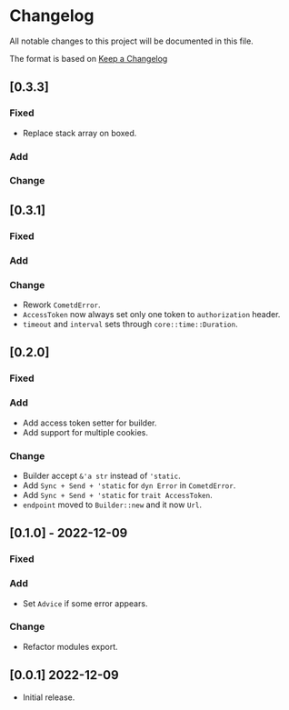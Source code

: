 # Changelog

All notable changes to this project will be documented in this file.

The format is based on [Keep a Changelog](https://keepachangelog.com/en/1.0.0/)

## [0.3.3]

### Fixed
- Replace stack array on boxed.

### Add

### Change

## [0.3.1]

### Fixed

### Add

### Change

- Rework `CometdError`.
- `AccessToken` now always set only one token to `authorization` header.
- `timeout` and `interval` sets through `core::time::Duration`.

## [0.2.0]

### Fixed

### Add

- Add access token setter for builder.
- Add support for multiple cookies.

### Change

- Builder accept `&'a str` instead of `'static`.
- Add `Sync + Send + 'static` for `dyn Error` in `CometdError`.
- Add `Sync + Send + 'static` for `trait AccessToken`.
- `endpoint` moved to `Builder::new` and it now `Url`.

## [0.1.0] - 2022-12-09

### Fixed

### Add

- Set `Advice` if some error appears.

### Change

- Refactor modules export.

## [0.0.1] 2022-12-09

- Initial release.
